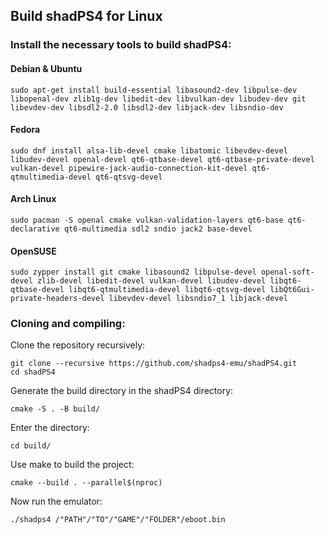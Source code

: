 <!--
SPDX-FileCopyrightText: 2024 shadPS4 Emulator Project
SPDX-License-Identifier: GPL-2.0-or-later
-->

## Build shadPS4 for Linux

### Install the necessary tools to build shadPS4:

#### Debian & Ubuntu
```
sudo apt-get install build-essential libasound2-dev libpulse-dev libopenal-dev zlib1g-dev libedit-dev libvulkan-dev libudev-dev git libevdev-dev libsdl2-2.0 libsdl2-dev libjack-dev libsndio-dev
```

#### Fedora
```
sudo dnf install alsa-lib-devel cmake libatomic libevdev-devel libudev-devel openal-devel qt6-qtbase-devel qt6-qtbase-private-devel vulkan-devel pipewire-jack-audio-connection-kit-devel qt6-qtmultimedia-devel qt6-qtsvg-devel
```

#### Arch Linux
```
sudo pacman -S openal cmake vulkan-validation-layers qt6-base qt6-declarative qt6-multimedia sdl2 sndio jack2 base-devel
```

#### OpenSUSE
```
sudo zypper install git cmake libasound2 libpulse-devel openal-soft-devel zlib-devel libedit-devel vulkan-devel libudev-devel libqt6-qtbase-devel libqt6-qtmultimedia-devel libqt6-qtsvg-devel libQt6Gui-private-headers-devel libevdev-devel libsndio7_1 libjack-devel
```
### Cloning and compiling:

Clone the repository recursively:
```
git clone --recursive https://github.com/shadps4-emu/shadPS4.git
cd shadPS4
```

Generate the build directory in the shadPS4 directory:
```
cmake -S . -B build/
```

Enter the directory:
```
cd build/
```

Use make to build the project:
```
cmake --build . --parallel$(nproc)
```

Now run the emulator:

```
./shadps4 /"PATH"/"TO"/"GAME"/"FOLDER"/eboot.bin
```
